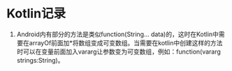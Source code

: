 # **Kotlin记录**

1. Android内有部分的方法是类似function(String... data)的，这时在Kotlin中需要在arrayOf前面加*将数组变成可变数组。当需要在kotlin中创建这样的方法时可以在变量前面加入vararg让参数变为可变数组，例如：function(vararg strings:String)。